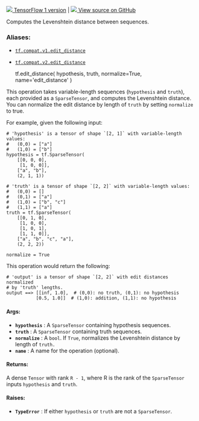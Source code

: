 [ ![](https://tensorflow.google.cn/images/tf_logo_32px.png) TensorFlow 1
version](/versions/r1.15/api_docs/python/tf/edit_distance) |  [
![](https://tensorflow.google.cn/images/GitHub-Mark-32px.png) View source on
GitHub
](https://github.com/tensorflow/tensorflow/blob/r2.0/tensorflow/python/ops/array_ops.py#L3022-L3098)  
  
  
Computes the Levenshtein distance between sequences.

### Aliases:

  * [`tf.compat.v1.edit_distance`](/api_docs/python/tf/edit_distance)
  * [`tf.compat.v2.edit_distance`](/api_docs/python/tf/edit_distance)

    
    
    tf.edit_distance(
        hypothesis,
        truth,
        normalize=True,
        name='edit_distance'
    )
    

This operation takes variable-length sequences (`hypothesis` and `truth`),
each provided as a `SparseTensor`, and computes the Levenshtein distance. You
can normalize the edit distance by length of `truth` by setting `normalize` to
true.

For example, given the following input:

    
    
    # 'hypothesis' is a tensor of shape `[2, 1]` with variable-length values:
    #   (0,0) = ["a"]
    #   (1,0) = ["b"]
    hypothesis = tf.SparseTensor(
        [[0, 0, 0],
         [1, 0, 0]],
        ["a", "b"],
        (2, 1, 1))
    
    # 'truth' is a tensor of shape `[2, 2]` with variable-length values:
    #   (0,0) = []
    #   (0,1) = ["a"]
    #   (1,0) = ["b", "c"]
    #   (1,1) = ["a"]
    truth = tf.SparseTensor(
        [[0, 1, 0],
         [1, 0, 0],
         [1, 0, 1],
         [1, 1, 0]],
        ["a", "b", "c", "a"],
        (2, 2, 2))
    
    normalize = True
    

This operation would return the following:

    
    
    # 'output' is a tensor of shape `[2, 2]` with edit distances normalized
    # by 'truth' lengths.
    output ==> [[inf, 1.0],  # (0,0): no truth, (0,1): no hypothesis
               [0.5, 1.0]]  # (1,0): addition, (1,1): no hypothesis
    

#### Args:

  * **`hypothesis`** : A `SparseTensor` containing hypothesis sequences.
  * **`truth`** : A `SparseTensor` containing truth sequences.
  * **`normalize`** : A `bool`. If `True`, normalizes the Levenshtein distance by length of `truth.`
  * **`name`** : A name for the operation (optional).

#### Returns:

A dense `Tensor` with rank `R - 1`, where R is the rank of the `SparseTensor`
inputs `hypothesis` and `truth`.

#### Raises:

  * **`TypeError`** : If either `hypothesis` or `truth` are not a `SparseTensor`.

